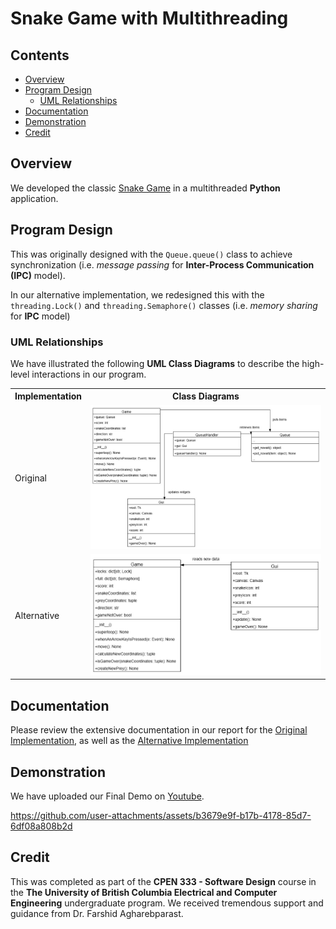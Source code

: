 # Snake Game with Multithreading

## Contents

* [Overview](#Overview)
* [Program Design](#Program-Design)
  * [UML Relationships](#UML-Relationships)
* [Documentation](#Documentation)
* [Demonstration](#Demonstration)
* [Credit](#Credit)

## Overview

We developed the classic [Snake Game](https://en.wikipedia.org/wiki/Snake_(video_game_genre)) in a multithreaded **Python** application.

## Program Design

This was originally designed with the `Queue.queue()` class to achieve synchronization (i.e. *message passing* for **Inter-Process Communication (IPC)** model).

In our alternative implementation, we redesigned this with the
`threading.Lock()` and `threading.Semaphore()` classes (i.e. *memory sharing* for **IPC** model)

### UML Relationships

We have illustrated the following **UML Class Diagrams** to describe the high-level interactions in our program.

<table>
  <tr>
    <th>Implementation</th>
    <th>Class Diagrams</th>
  </tr>
  <tr>
    <td>Original</td>
    <td><img src = "Documentation/Original_ClassDiagrams.jpg"></td>
  </tr>
  <tr>
    <td>Alternative</td>
    <td><img src = "Documentation/Alternative_ClassDiagrams.jpg"></td>
  </tr>
</table>

## Documentation

Please review the extensive documentation in our report for the [Original Implementation](/Documentation/Original/Original.pdf), as well as the [Alternative Implementation](/Documentation/Alternative/Alternative.pdf)

## Demonstration

We have uploaded our Final Demo on <a href="https://www.youtube.com/watch?v=Qz6d5o-q-Cc" target="_blank">Youtube</a>.

https://github.com/user-attachments/assets/b3679e9f-b17b-4178-85d7-6df08a808b2d

## Credit

This was completed as part of the <b>CPEN 333 - Software Design</b> course in the <b>The University of British Columbia Electrical and Computer Engineering</b> undergraduate program. We received tremendous support and guidance from Dr. Farshid Agharebparast.

